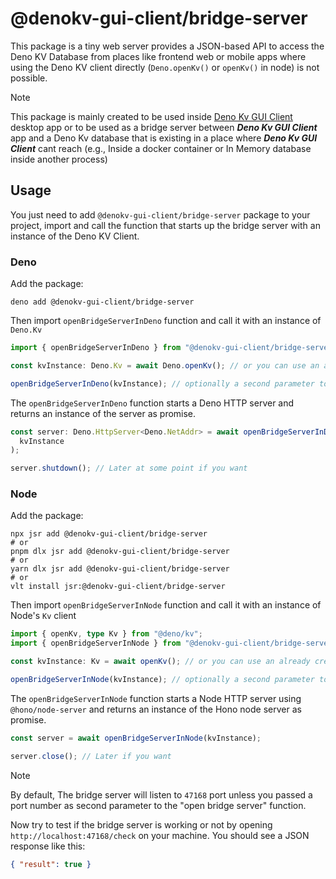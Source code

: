 # @denokv-gui-client/bridge-server

This package is a tiny web server provides a JSON-based API to access the Deno KV Database
from places like frontend web or mobile apps where using the Deno KV client directly (`Deno.openKv()` or `openKv()` in node) is not possible.

> [!NOTE]
> This package is mainly created to be used inside [Deno Kv GUI Client](https://abdulrhmangoni.github.io/denokv-gui-client/) desktop app 
> or to be used as a bridge server between ***Deno Kv GUI Client*** app and a Deno Kv database that is existing in a place where ***Deno Kv GUI Client*** cant reach (e.g., Inside a docker container or In Memory database inside another process)

## Usage

You just need to add `@denokv-gui-client/bridge-server` package to your project, import and
call the function that starts up the bridge server with an instance of the Deno KV Client.

### Deno

Add the package:

```shell
deno add @denokv-gui-client/bridge-server
```

Then import `openBridgeServerInDeno` function and call it with an instance of `Deno.Kv`

```ts
import { openBridgeServerInDeno } from "@denokv-gui-client/bridge-server";

const kvInstance: Deno.Kv = await Deno.openKv(); // or you can use an already created `Deno.Kv` instance

openBridgeServerInDeno(kvInstance); // optionally a second parameter to set bridge server's port number
```

The `openBridgeServerInDeno` function starts a Deno HTTP server and returns an instance of the server as promise.

```ts
const server: Deno.HttpServer<Deno.NetAddr> = await openBridgeServerInDeno(
  kvInstance
);

server.shutdown(); // Later at some point if you want
```

### Node

Add the package:

```shell
npx jsr add @denokv-gui-client/bridge-server
# or
pnpm dlx jsr add @denokv-gui-client/bridge-server
# or
yarn dlx jsr add @denokv-gui-client/bridge-server
# or
vlt install jsr:@denokv-gui-client/bridge-server
```

Then import `openBridgeServerInNode` function and call it with an instance of Node's `Kv` client

```ts
import { openKv, type Kv } from "@deno/kv";
import { openBridgeServerInNode } from "@denokv-gui-client/bridge-server";

const kvInstance: Kv = await openKv(); // or you can use an already created `Kv` instance

openBridgeServerInNode(kvInstance); // optionally a second parameter to set bridge server's port number
```

The `openBridgeServerInNode` function starts a Node HTTP server using `@hono/node-server` and returns
an instance of the Hono node server as promise.

```ts
const server = await openBridgeServerInNode(kvInstance);

server.close(); // Later if you want
```

> [!NOTE]
> By default, The bridge server will listen to `47168` port unless you passed a port number as
> second parameter to the "open bridge server" function.

Now try to test if the bridge server is working or not by opening `http://localhost:47168/check` on your machine.
You should see a JSON response like this:

```json
{ "result": true }
```
